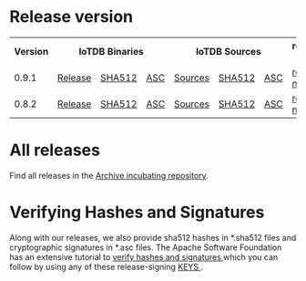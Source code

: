 <!--

    Licensed to the Apache Software Foundation (ASF) under one
    or more contributor license agreements.  See the NOTICE file
    distributed with this work for additional information
    regarding copyright ownership.  The ASF licenses this file
    to you under the Apache License, Version 2.0 (the
    "License"); you may not use this file except in compliance
    with the License.  You may obtain a copy of the License at
    
        http://www.apache.org/licenses/LICENSE-2.0
    
    Unless required by applicable law or agreed to in writing,
    software distributed under the License is distributed on an
    "AS IS" BASIS, WITHOUT WARRANTIES OR CONDITIONS OF ANY
    KIND, either express or implied.  See the License for the
    specific language governing permissions and limitations
    under the License.

-->

# Release version

<table>
	<tr>
        <th >Version</th>
	    <th colspan="3">IoTDB Binaries</th>
	    <th colspan="3">IoTDB Sources</th>
	    <th>release notes</th>  
	</tr >
    <tr>
        <td>0.9.1</td>
        <td><a href="https://www.apache.org/dyn/closer.cgi/incubator/iotdb/0.9.1-incubating/apache-iotdb-0.9.1-incubating-bin.zip">Release</a></td>
        <td><a href="https://downloads.apache.org/incubator/iotdb/0.9.1-incubating/apache-iotdb-0.9.1-incubating-bin.zip.sha512">SHA512</a></td>
        <td><a href="https://downloads.apache.org/incubator/iotdb/0.9.1-incubating/apache-iotdb-0.9.1-incubating-bin.zip.asc">ASC</a></td>
        <td><a href="https://www.apache.org/dyn/closer.cgi/incubator/iotdb/0.9.1-incubating/apache-iotdb-0.9.1-incubating-source-release.zip">Sources</a></td>
        <td><a href="https://downloads.apache.org/incubator/iotdb/0.9.1-incubating/apache-iotdb-0.9.1-incubating-source-release.zip.sha512">SHA512</a></td>
        <td><a href="https://downloads.apache.org/incubator/iotdb/0.9.1-incubating/apache-iotdb-0.9.1-incubating-source-release.zip.asc">ASC</a></td>
        <td><a href="https://raw.githubusercontent.com/apache/incubator-iotdb/release/0.9.1/RELEASE_NOTES.md">release notes</a></td>
    </tr>
	<tr >
        <td>0.8.2</td>
        <td><a href="https://www.apache.org/dyn/closer.cgi/incubator/iotdb/0.8.2-incubating/apache-iotdb-0.8.2-incubating-bin.zip">Release</a></td>
        <td><a href="https://downloads.apache.org/incubator/iotdb/0.8.2-incubating/apache-iotdb-0.8.2-incubating-bin.zip.sha512">SHA512</a></td>
        <td><a href="https://downloads.apache.org/incubator/iotdb/0.8.2-incubating/apache-iotdb-0.8.2-incubating-bin.zip.asc">ASC</a></td>
	    <td><a href="https://www.apache.org/dyn/closer.cgi/incubator/iotdb/0.8.2-incubating/apache-iotdb-0.8.2-incubating-source-release.zip">Sources</a></td>
        <td><a href="https://downloads.apache.org/incubator/iotdb/0.8.2-incubating/apache-iotdb-0.8.2-incubating-source-release.zip.sha512">SHA512</a></td>
	    <td><a href="https://downloads.apache.org/incubator/iotdb/0.8.2-incubating/apache-iotdb-0.8.2-incubating-source-release.zip.asc">ASC</a></td>
	    <td><a href="https://raw.githubusercontent.com/apache/incubator-iotdb/release/0.8.2/RELEASE_NOTES.md">release notes</a></td>
	</tr>

</table>




# All releases

Find all releases in the [Archive incubating repository](https://archive.apache.org/dist/incubator/iotdb/).



# Verifying Hashes and Signatures

Along with our releases, we also provide sha512 hashes in *.sha512 files and cryptographic signatures in *.asc files. The Apache Software Foundation has an extensive tutorial to [verify hashes and signatures ](http://www.apache.org/info/verification.html)which you can follow by using any of these release-signing [KEYS ](https://downloads.apache.org/incubator/iotdb/KEYS).

<FooterFixed/>